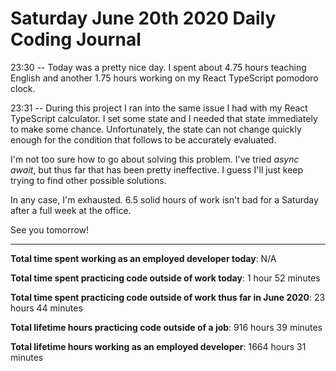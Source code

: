 # Saturday June 20th 2020 Daily Coding Journal

23:30 -- Today was a pretty nice day. I spent about 4.75 hours teaching English and another 1.75 hours working on my React TypeScript pomodoro clock.

23:31 -- During this project I ran into the same issue I had with my React TypeScript calculator. I set some state and I needed that state immediately to make some chance. Unfortunately, the state can not change quickly enough for the condition that follows to be accurately evaluated.

I'm not too sure how to go about solving this problem. I've tried _async await_, but thus far that has been pretty ineffective. I guess I'll just keep trying to find other possible solutions.

In any case, I'm exhausted. 6.5 solid hours of work isn't bad for a Saturday after a full week at the office.

See you tomorrow!

---

**Total time spent working as an employed developer today**: N/A

**Total time spent practicing code outside of work today**: 1 hour 52 minutes

**Total time spent practicing code outside of work thus far in June 2020**: 23 hours 44 minutes

**Total lifetime hours practicing code outside of a job**: 916 hours 39 minutes

**Total lifetime hours working as an employed developer**: 1664 hours 31 minutes
